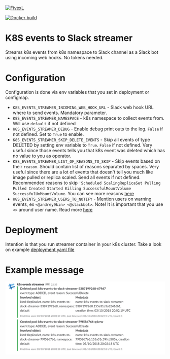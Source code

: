 [![FivexL](https://releases.fivexl.io/fivexlbannergit.jpg)](https://fivexl.io/)

[![Docker build](https://img.shields.io/docker/build/fivexl/kubernetes-events-to-slack.svg)](https://hub.docker.com/r/fivexl/kubernetes-events-to-slack)

# K8S events to Slack streamer

Streams k8s events from k8s namespace to Slack channel as a Slack bot using incoming web hooks. No tokens needed.

# Configuration

Configuration is done via env variables that you set in deployment or configmap.

* `K8S_EVENTS_STREAMER_INCOMING_WEB_HOOK_URL` - Slack web hook URL where to send events. Mandatory parameter.
* `K8S_EVENTS_STREAMER_NAMESPACE` - k8s namespace to collect events from. Will use `default` if not defined
* `K8S_EVENTS_STREAMER_DEBUG` - Enable debug print outs to the log. `False` if not defined. Set to `True` to enable.
* `K8S_EVENTS_STREAMER_SKIP_DELETE_EVENTS` - Skip all events of type DELETED by setting  env variable to `True`. `False` if not defined. Very useful since those events tells you that k8s event was deleted which has no value to you as operator.
* `K8S_EVENTS_STREAMER_LIST_OF_REASONS_TO_SKIP` - Skip events based on their `reason`. Should contain list of reasons separated by spaces. Very useful since there are a lot of events that doesn't tell you much like image pulled or replica scaled. Send all events if not defined. Recommended reasons to skip `'Scheduled ScalingReplicaSet Pulling Pulled Created Started Killing SuccessfulMountVolume SuccessfulUnMountVolume`. You can see more reasons [here](https://github.com/kubernetes/kubernetes/blob/master/pkg/kubelet/events/event.go)
* `K8S_EVENTS_STREAMER_USERS_TO_NOTIFY` - Mention users on warning events, ex `<@andrey9kin> <@slackbot>`. Note! It is important that you use `<>` around user name. Read more [here](https://api.slack.com/docs/message-formatting#linking_to_channels_and_users)

# Deployment

Intention is that you run streamer container in your k8s cluster. Take a look on example [deployment yaml file](example-deployment.yaml)

# Example message

![Example](/example.png)
